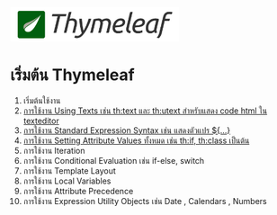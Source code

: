 <img src="https://raw.githubusercontent.com/thymeleaf/thymeleaf-org/main/artwork/thymeleaf%202016/thymeleaf_logo_white.png" width="300"/>  

# เริ่มต้น Thymeleaf

<ol class="list-group">
		<li class="list-group-item"> <a th:href="@{/}"> เริ่มต้นใช้งาน </a></li>
		<li class="list-group-item"> <a href="https://www.thymeleaf.org/doc/tutorials/2.1/usingthymeleaf.html#using-texts">  การใช้งาน Using Texts  เช่น th:text และ th:utext สำหรับแสดง code html ใน texteditor  </a></li>
		<li class="list-group-item"> <a href="https://www.thymeleaf.org/doc/tutorials/2.1/usingthymeleaf.html#standard-expression-syntax"> การใช้งาน Standard Expression Syntax เช่น แสดงตัวแปร ${...}</a></li>
		<li class="list-group-item"> <a href="https://www.thymeleaf.org/doc/tutorials/2.1/usingthymeleaf.html#setting-attribute-values"> การใช้งาน Setting Attribute Values ทั้งหมด เช่น th:if, th:class เป็นต้น </a></li>
		<li class="list-group-item"> <a th:href="@{/}"> การใช้งาน Iteration </a></li>
		<li class="list-group-item"> <a th:href="@{/}"> การใช้งาน Conditional Evaluation เช่น if-else, switch	 </a></li>
		<li class="list-group-item"> <a th:href="@{/}"> การใช้งาน Template Layout	 </a></li>
		<li class="list-group-item"> <a th:href="@{/}"> การใช้งาน Local Variables	 </a></li>
		<li class="list-group-item"> <a th:href="@{/}"> การใช้งาน Attribute Precedence	 </a></li>
		<li class="list-group-item"> <a th:href="@{/}"> การใช้งาน Expression Utility Objects เช่น Date , Calendars , Numbers 	 </a></li>
</ol>
